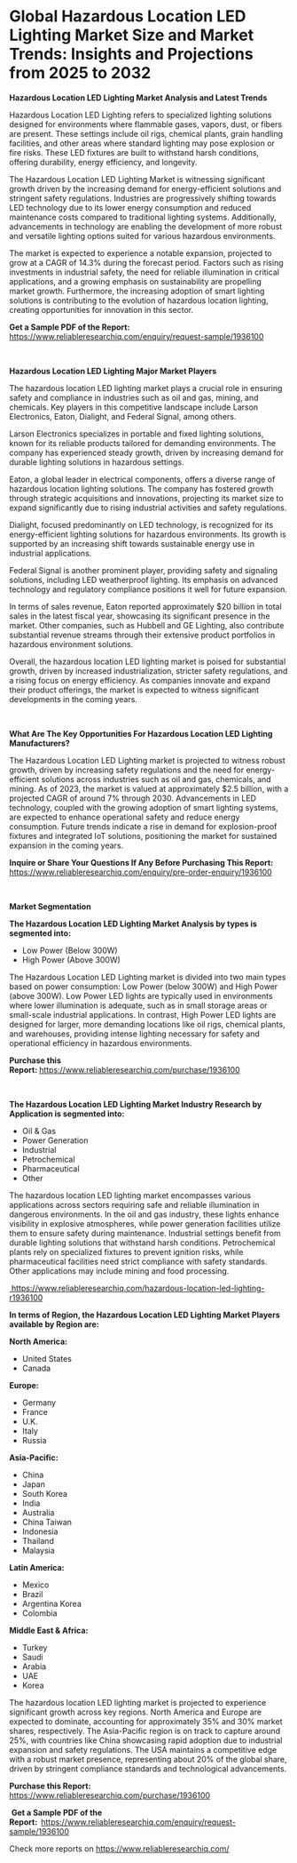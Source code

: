 <p><h1>Global Hazardous Location LED Lighting Market Size and Market Trends: Insights and Projections from 2025 to 2032</h1></p><p><strong>Hazardous Location LED Lighting Market Analysis and Latest Trends</strong></p>
<p><p>Hazardous Location LED Lighting refers to specialized lighting solutions designed for environments where flammable gases, vapors, dust, or fibers are present. These settings include oil rigs, chemical plants, grain handling facilities, and other areas where standard lighting may pose explosion or fire risks. These LED fixtures are built to withstand harsh conditions, offering durability, energy efficiency, and longevity.</p><p>The Hazardous Location LED Lighting Market is witnessing significant growth driven by the increasing demand for energy-efficient solutions and stringent safety regulations. Industries are progressively shifting towards LED technology due to its lower energy consumption and reduced maintenance costs compared to traditional lighting systems. Additionally, advancements in technology are enabling the development of more robust and versatile lighting options suited for various hazardous environments.</p><p>The market is expected to experience a notable expansion, projected to grow at a CAGR of 14.3% during the forecast period. Factors such as rising investments in industrial safety, the need for reliable illumination in critical applications, and a growing emphasis on sustainability are propelling market growth. Furthermore, the increasing adoption of smart lighting solutions is contributing to the evolution of hazardous location lighting, creating opportunities for innovation in this sector.</p></p>
<p><strong>Get a Sample PDF of the Report:&nbsp;</strong> <a href="https://www.reliableresearchiq.com/enquiry/request-sample/1936100?utm_campaign=2821&utm_medium=2&utm_source=Github&utm_content=ia&utm_term=08042025&utm_id=hazardous-location-led-lighting">https://www.reliableresearchiq.com/enquiry/request-sample/1936100</a></p>
<p>&nbsp;</p>
<p><strong>Hazardous Location LED Lighting Major Market Players</strong></p>
<p><p>The hazardous location LED lighting market plays a crucial role in ensuring safety and compliance in industries such as oil and gas, mining, and chemicals. Key players in this competitive landscape include Larson Electronics, Eaton, Dialight, and Federal Signal, among others. </p><p>Larson Electronics specializes in portable and fixed lighting solutions, known for its reliable products tailored for demanding environments. The company has experienced steady growth, driven by increasing demand for durable lighting solutions in hazardous settings.</p><p>Eaton, a global leader in electrical components, offers a diverse range of hazardous location lighting solutions. The company has fostered growth through strategic acquisitions and innovations, projecting its market size to expand significantly due to rising industrial activities and safety regulations.</p><p>Dialight, focused predominantly on LED technology, is recognized for its energy-efficient lighting solutions for hazardous environments. Its growth is supported by an increasing shift towards sustainable energy use in industrial applications.</p><p>Federal Signal is another prominent player, providing safety and signaling solutions, including LED weatherproof lighting. Its emphasis on advanced technology and regulatory compliance positions it well for future expansion.</p><p>In terms of sales revenue, Eaton reported approximately $20 billion in total sales in the latest fiscal year, showcasing its significant presence in the market. Other companies, such as Hubbell and GE Lighting, also contribute substantial revenue streams through their extensive product portfolios in hazardous environment solutions.</p><p>Overall, the hazardous location LED lighting market is poised for substantial growth, driven by increased industrialization, stricter safety regulations, and a rising focus on energy efficiency. As companies innovate and expand their product offerings, the market is expected to witness significant developments in the coming years.</p></p>
<p>&nbsp;</p>
<p><strong>What Are The Key Opportunities For Hazardous Location LED Lighting Manufacturers?</strong></p>
<p><p>The Hazardous Location LED Lighting market is projected to witness robust growth, driven by increasing safety regulations and the need for energy-efficient solutions across industries such as oil and gas, chemicals, and mining. As of 2023, the market is valued at approximately $2.5 billion, with a projected CAGR of around 7% through 2030. Advancements in LED technology, coupled with the growing adoption of smart lighting systems, are expected to enhance operational safety and reduce energy consumption. Future trends indicate a rise in demand for explosion-proof fixtures and integrated IoT solutions, positioning the market for sustained expansion in the coming years.</p></p>
<p><strong>Inquire or Share Your Questions If Any Before Purchasing This Report:</strong> <a href="https://www.reliableresearchiq.com/enquiry/pre-order-enquiry/1936100?utm_campaign=2821&utm_medium=2&utm_source=Github&utm_content=ia&utm_term=08042025&utm_id=hazardous-location-led-lighting">https://www.reliableresearchiq.com/enquiry/pre-order-enquiry/1936100</a></p>
<p>&nbsp;</p>
<p><strong>Market Segmentation</strong></p>
<p><strong>The Hazardous Location LED Lighting Market Analysis by types is segmented into:</strong></p>
<p><ul><li>Low Power (Below 300W)</li><li>High Power (Above 300W)</li></ul></p>
<p><p>The Hazardous Location LED Lighting market is divided into two main types based on power consumption: Low Power (below 300W) and High Power (above 300W). Low Power LED lights are typically used in environments where lower illumination is adequate, such as in small storage areas or small-scale industrial applications. In contrast, High Power LED lights are designed for larger, more demanding locations like oil rigs, chemical plants, and warehouses, providing intense lighting necessary for safety and operational efficiency in hazardous environments.</p></p>
<p><strong>Purchase this Report:&nbsp;</strong><a href="https://www.reliableresearchiq.com/purchase/1936100?utm_campaign=2821&utm_medium=2&utm_source=Github&utm_content=ia&utm_term=08042025&utm_id=hazardous-location-led-lighting">https://www.reliableresearchiq.com/purchase/1936100</a></p>
<p>&nbsp;</p>
<p><strong>The Hazardous Location LED Lighting Market Industry Research by Application is segmented into:</strong></p>
<p><ul><li>Oil & Gas</li><li>Power Generation</li><li>Industrial</li><li>Petrochemical</li><li>Pharmaceutical</li><li>Other</li></ul></p>
<p><p>The hazardous location LED lighting market encompasses various applications across sectors requiring safe and reliable illumination in dangerous environments. In the oil and gas industry, these lights enhance visibility in explosive atmospheres, while power generation facilities utilize them to ensure safety during maintenance. Industrial settings benefit from durable lighting solutions that withstand harsh conditions. Petrochemical plants rely on specialized fixtures to prevent ignition risks, while pharmaceutical facilities need strict compliance with safety standards. Other applications may include mining and food processing.</p></p>
<p><a href="https://www.reliableresearchiq.com/hazardous-location-led-lighting-r1936100?utm_campaign=2821&utm_medium=2&utm_source=Github&utm_content=ia&utm_term=08042025&utm_id=hazardous-location-led-lighting">&nbsp;https://www.reliableresearchiq.com/hazardous-location-led-lighting-r1936100</a></p>
<p><strong>In terms of Region, the Hazardous Location LED Lighting Market Players available by Region are:</strong></p>
<p>
    <p> <strong> North America: </strong>
        <ul>
            <li>United States</li>
            <li>Canada</li>
        </ul>
        </p> 
    <p> <strong> Europe: </strong>
        <ul>
            <li>Germany</li>
            <li>France</li>
            <li>U.K.</li>
            <li>Italy</li>
            <li>Russia</li>
        </ul>
        </p> 
    <p> <strong> Asia-Pacific: </strong>
        <ul>
            <li>China</li>
            <li>Japan</li>
            <li>South Korea</li>
            <li>India</li>
            <li>Australia</li>
            <li>China Taiwan</li>
            <li>Indonesia</li>
            <li>Thailand</li>
            <li>Malaysia</li>
        </ul>
        </p> 
    <p> <strong> Latin America: </strong>
        <ul>
            <li>Mexico</li>
            <li>Brazil</li>
            <li>Argentina Korea</li>
            <li>Colombia</li>
        </ul>
        </p> 
    <p> <strong> Middle East & Africa: </strong>
        <ul>
            <li>Turkey</li>
            <li>Saudi</li>
            <li>Arabia</li>
            <li>UAE</li>
            <li>Korea</li>
        </ul>
    </p>
    </p>
<p><p>The hazardous location LED lighting market is projected to experience significant growth across key regions. North America and Europe are expected to dominate, accounting for approximately 35% and 30% market shares, respectively. The Asia-Pacific region is on track to capture around 25%, with countries like China showcasing rapid adoption due to industrial expansion and safety regulations. The USA maintains a competitive edge with a robust market presence, representing about 20% of the global share, driven by stringent compliance standards and technological advancements.</p></p>
<p><strong>Purchase this Report: </strong><a href="https://www.reliableresearchiq.com/purchase/1936100?utm_campaign=2821&utm_medium=2&utm_source=Github&utm_content=ia&utm_term=08042025&utm_id=hazardous-location-led-lighting">https://www.reliableresearchiq.com/purchase/1936100</a></p>
<p>&nbsp;<strong>Get a Sample PDF of the Report:&nbsp;&nbsp;</strong><a href="https://www.reliableresearchiq.com/enquiry/request-sample/1936100?utm_campaign=2821&utm_medium=2&utm_source=Github&utm_content=ia&utm_term=08042025&utm_id=hazardous-location-led-lighting">https://www.reliableresearchiq.com/enquiry/request-sample/1936100</a></p>
<p><strong></strong></p>
<p>Check more reports on <a href="https://www.reliableresearchiq.com/?utm_campaign=2821&utm_medium=2&utm_source=Github&utm_content=ia&utm_term=08042025&utm_id=hazardous-location-led-lighting">https://www.reliableresearchiq.com/</a></p>
